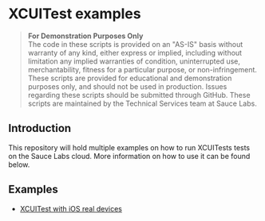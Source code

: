 # XCUITest examples

> **For Demonstration Purposes Only**\
> The code in these scripts is provided on an "AS-IS" basis without warranty of any kind, either express or implied,
> including without limitation any implied warranties of condition, uninterrupted use, merchantability, fitness for a
> particular purpose, or non-infringement. These scripts are provided for educational and demonstration purposes only, 
> and should not be used in production. Issues regarding these scripts should be submitted through GitHub. These scripts
> are maintained by the Technical Services team at Sauce Labs.

## Introduction
This repository will hold multiple examples on how to run XCUITests tests on the Sauce Labs cloud.
More information on how to use it can be found below.

## Examples
- [XCUITest with iOS real devices](./real-devices)
